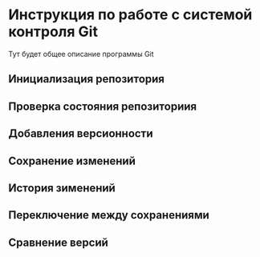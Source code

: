# Инструкция по работе с системой контроля Git

Тут будет общее описание программы Git

## Инициализация репозитория

## Проверка состояния репозиториия

## Добавления версионности

## Сохранение изменений 

## История зименений

## Переключение между сохранениями 

## Сравнение версий